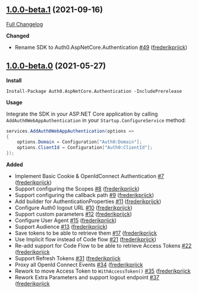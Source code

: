 ## [1.0.0-beta.1](https://github.com/auth0/auth0-aspnetcore-authentication/tree/1.0.0-beta.1) (2021-09-16)

[Full Changelog](https://github.com/auth0/auth0-aspnetcore-authentication/compare/1.0.0-beta.0...1.0.0-beta.1)

**Changed**
- Rename SDK to Auth0.AspNetCore.Authentication [#49](https://github.com/auth0/auth0-aspnetcore-authentication/pull/49) ([frederikprijck](https://github.com/frederikprijck))

## [1.0.0-beta.0](https://github.com/auth0/auth0-aspnetcore-authentication/tree/1.0.0-beta.0) (2021-05-27)

**Install**

```
Install-Package Auth0.AspNetCore.Authentication -IncludePrerelease
```

**Usage**

Integrate the SDK in your ASP.NET Core application by calling `AddAuth0WebAppAuthentication` in your `Startup.ConfigureService` method:

```csharp
services.AddAuth0WebAppAuthentication(options =>
{
    options.Domain = Configuration["Auth0:Domain"];
    options.ClientId = Configuration["Auth0:ClientId"];
});
```

**Added**

- Implement Basic Cookie & OpenIdConnect Authentication [#7](https://github.com/auth0/auth0-aspnetcore-authentication/pull/7) ([frederikprijck](https://github.com/frederikprijck))
- Support configuring the Scopes [#8](https://github.com/auth0/auth0-aspnetcore-authentication/pull/8) ([frederikprijck](https://github.com/frederikprijck))
- Support configuring the callback path [#9](https://github.com/auth0/auth0-aspnetcore-authentication/pull/9) ([frederikprijck](https://github.com/frederikprijck))
- Add builder for AuthenticationProperties [#11](https://github.com/auth0/auth0-aspnetcore-authentication/pull/11) ([frederikprijck](https://github.com/frederikprijck))
- Configure Auth0 logout URL [#10](https://github.com/auth0/auth0-aspnetcore-authentication/pull/10) ([frederikprijck](https://github.com/frederikprijck))
- Support custom parameters [#12](https://github.com/auth0/auth0-aspnetcore-authentication/pull/12) ([frederikprijck](https://github.com/frederikprijck))
- Configure User Agent [#15](https://github.com/auth0/auth0-aspnetcore-authentication/pull/15) ([frederikprijck](https://github.com/frederikprijck))
- Support Audience [#13](https://github.com/auth0/auth0-aspnetcore-authentication/pull/13) ([frederikprijck](https://github.com/frederikprijck))
- Save tokens to be able to retrieve them [#17](https://github.com/auth0/auth0-aspnetcore-authentication/pull/17) ([frederikprijck](https://github.com/frederikprijck)
- Use Implicit flow instead of Code flow [#21](https://github.com/auth0/auth0-aspnetcore-authentication/pull/21) ([frederikprijck](https://github.com/frederikprijck))
- Re-add support for Code Flow to be able to retrieve Access Tokens [#22](https://github.com/auth0/auth0-aspnetcore-authentication/pull/22) ([frederikprijck](https://github.com/frederikprijck)
- Support Refresh Tokens [#31](https://github.com/auth0/auth0-aspnetcore-authentication/pull/31) ([frederikprijck](https://github.com/frederikprijck)
- Proxy all OpenId Connect Events [#34](https://github.com/auth0/auth0-aspnetcore-authentication/pull/34) ([frederikprijck](https://github.com/frederikprijck)
- Rework to move Access Token to `WithAccessToken()` [#35](https://github.com/auth0/auth0-aspnetcore-authentication/pull/35) ([frederikprijck](https://github.com/frederikprijck)
- Rework Extra Parameters and support logout endpoint [#37](https://github.com/auth0/auth0-aspnetcore-authentication/pull/37) ([frederikprijck](https://github.com/frederikprijck)
